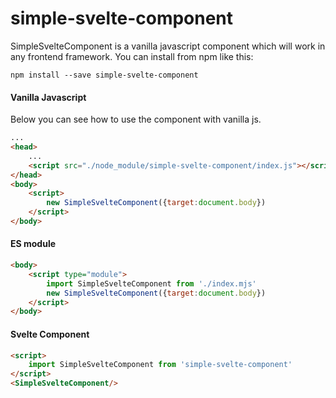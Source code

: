 # simple-svelte-component
[comment]: <> (packageVersion:0.1.5)
[comment]: <> (packageName:simple-svelte-component)
[comment]: <> (componentName:SimpleSvelteComponent)

SimpleSvelteComponent is a vanilla javascript component which will work in any frontend framework. You can install from npm like this:

```text
npm install --save simple-svelte-component
```

#### Vanilla Javascript
Below you can see how to use the component with vanilla js.
```html
...
<head>
    ...
    <script src="./node_module/simple-svelte-component/index.js"></script>
</head>
<body>
    <script>
        new SimpleSvelteComponent({target:document.body})
    </script>
</body>
```

#### ES module
```html
<body>
    <script type="module">
        import SimpleSvelteComponent from './index.mjs'
        new SimpleSvelteComponent({target:document.body})
    </script>
</body>
```
#### Svelte Component
```html
<script>
    import SimpleSvelteComponent from 'simple-svelte-component'
</script>
<SimpleSvelteComponent/>
```
